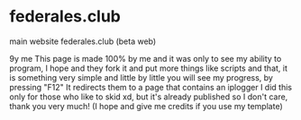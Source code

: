 # federales.club
main website federales.club (beta web)

9y me
This page is made 100% by me and it was only to see my ability to program, I hope and they fork it and put more things like scripts and that, it is something very simple and little by little you will see my progress, by pressing "F12" It redirects them to a page that contains an iplogger I did this only for those who like to skid xd, but it's already published so I don't care, thank you very much! (I hope and give me credits if you use my template)



